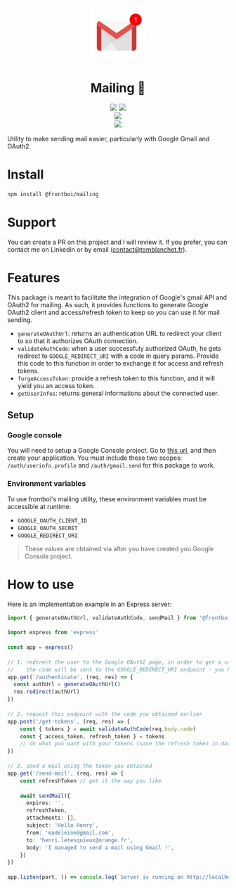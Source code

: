 <div align='center'>
    <img src="doc/mail.webp" height="128">
    <h1 align='center'>Mailing 📨</h1>
</div>

<div align="center">
    <img src=https://img.shields.io/badge/Created_by-Tom_Blanchet-blue?color=FED205&style=for-the-badge>
    <img src=https://img.shields.io/badge/Maintained%20%3F-yes-green.svg?style=for-the-badge>
</div>
 
<div align="center">
    <img src=https://img.shields.io/badge/TypeScript-007ACC?style=for-the-badge&logo=typescript&logoColor=white>
</div>
 
<div align="center">
    <a href='https://www.google.com/url?sa=t&rct=j&q=&esrc=s&source=web&cd=&cad=rja&uact=8&ved=2ahUKEwiFmq2GueKEAxXf_7sIHcONCvcQFnoECBEQAQ&url=https%3A%2F%2Ffr.linkedin.com%2Fin%2Ftom-blanchet&usg=AOvVaw2NyolXUeo7ja8PpF4VNmHt&opi=89978449'>
    <img src=https://img.shields.io/badge/Maintenu_par_Tom_Blanchet-0077B5?logo=linkedin&logoColor=white&style=for-the-badge>
    </a>
</div>

Utility to make sending mail easier, particularly with Google Gmail and OAuth2.

# Install

```bash
npm install @frontboi/mailing
```

# Support

You can create a PR on this project and I will review it.
If you prefer, you can contact me on Linkedin or by email (contact@tomblanchet.fr).

# Features

This package is meant to facilitate the integration of Google's gmail API and OAuth2 for mailing. As such, it provides functions to generate Google OAuth2 client and access/refresh token to keep so you can use it for mail sending.

- `generateOAuthUrl`: returns an authentication URL to redirect your client to so that it authorizes OAuth connection.
- `validateAuthCode`: when a user successfuly authorized OAuth, he gets redirect to `GOOGLE_REDIRECT_URI` with a code in query params. Provide this code to this function in order to exchange it for access and refresh tokens.
- `forgeAccessToken`: provide a refresh token to this function, and it will yield you an access token.
- `getUserInfos`: returns general informations about the connected user.

## Setup

### Google console

You will need to setup a Google Console project. Go to [this url](https://console.cloud.google.com), and then create your application. You must include these two scopes: `/auth/userinfo.profile` and `/auth/gmail.send` for this package to work.

### Environment variables

To use frontboi's mailing utility, these environment variables must be accessible at runtime:

- `GOOGLE_OAUTH_CLIENT_ID`
- `GOOGLE_OAUTH_SECRET`
- `GOOGLE_REDIRECT_URI`

> These values are obtained via after you have created you Google Console project.

# How to use

Here is an implementation example in an Express server:

```typescript
import { generateOAuthUrl, validateAuthCode, sendMail } from '@frontboi/mailing'

import express from 'express'

const app = express()

// 1. redirect the user to the Google OAuth2 page, in order to get a code that will be used in the next step
//    the code will be sent to the GOOGLE_REDIRECT_URI endpoint - you have configured this endpoint in the Google cloud console
app.get('/authenticate', (req, res) => {
  const authUrl = generateOAuthUrl()
  res.redirect(authUrl)
})

// 2. request this endpoint with the code you obtained earlier
app.post('/get-tokens', (req, res) => {
    const { tokens } = await validateAuthCode(req.body.code)
    const { access_token, refresh_token } = tokens
    // do what you want with your tokens (save the refresh token in database for example)
})

// 3. send a mail using the token you obtained
app.get('/send-mail', (req, res) => {
    const refreshToken // get it the way you like

    await sendMail({
      expires: '',
      refreshToken,
      attachments: [],
      subject: 'Hello Henry',
      from: 'madeleine@gmail.com',
      to: 'henri.letesquieux@orange.fr',
      body: 'I managed to send a mail using Gmail !',
    })
})

app.listen(port, () => console.log(`Server is running on http://localhost:${port}`))
```
